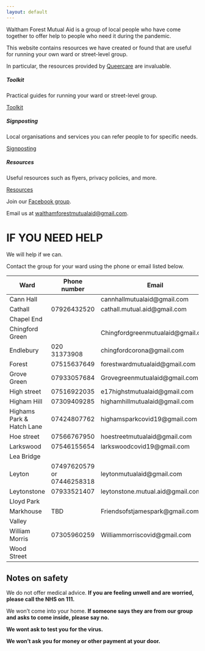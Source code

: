 ```yaml
---
layout: default
---
```


Waltham Forest Mutual Aid is a group of local people who have come together to offer help to people who need it during the pandemic.

This website contains resources we have created or found that are useful for running your own ward or street-level group.

In particular, the resources provided by <a href="https://wiki.queercare.network/index.php?title=Category:Covid" target="_blank">Queercare</a> are invaluable.

<div class="card-deck">
  <div class="card">
    <div class="card-body">
      <h5 class="card-title">Toolkit</h5>
      <p class="card-text">
        Practical guides for running your ward or street-level group.
      </p>
      <a href="/toolkit" class="card-button btn btn-primary">Toolkit</a>
    </div>
  </div>

  <div class="card">
    <div class="card-body">
      <h5 class="card-title">Signposting</h5>
      <p class="card-text">
        Local organisations and services you can refer people to for specific needs.
      </p>
      <a href="/signposting" class="card-button btn btn-primary">Signposting</a>
    </div>
  </div>

  <div class="card">
    <div class="card-body">
      <h5 class="card-title">Resources</h5>
      <p class="card-text">
        Useful resources such as flyers, privacy policies, and more.
      </p>
      <a href="/resources" class="card-button btn btn-primary">Resources</a>
    </div>
  </div>
</div>

<div class="ctas">
<p>
Join our <a href="https://facebook.com/groups/wfcoronavirus" target="_blank">Facebook group</a>.
</p>

<p>
Email us at <a href="mailto:walthamforestmutualaid@gmail.com">walthamforestmutualaid@gmail.com</a>.
</p>
</div>

<div class="ward-listings" markdown="1">

# IF YOU NEED HELP

We will help if we can.

Contact the group for your ward using the phone or email listed below.

<table class="table table-bordered">
<thead>
  <tr>
    <th>Ward</th>
    <th>Phone number</th>
    <th>Email</th>
  </tr>
</thead>
<tbody>
  <tr>
    <td>Cann Hall</td>
    <td></td>
    <td>cannhallmutualaid@gmail.com</td>
  </tr>
  <tr>
    <td>Cathall</td>
    <td>07926432520</td>
    <td>cathall.mutual.aid@gmail.com</td>
  </tr>
  <tr>
    <td>Chapel End</td>
    <td></td>
    <td></td>
  </tr>
  <tr>
    <td>Chingford Green</td>
    <td></td>
    <td>Chingfordgreenmutualaid@gmail.com</td>
  </tr>
  <tr>
    <td>Endlebury</td>
    <td>020 31373908</td>
    <td>chingfordcorona@gmail.com</td>
  </tr>
  <tr>
    <td>Forest</td>
    <td>07515637649</td>
    <td>forestwardmutualaid@gmail.com</td>
  </tr>
  <tr>
    <td>Grove Green</td>
    <td>07933057684</td>
    <td>Grovegreenmutualaid@gmail.com</td>
  </tr>
  <tr>
    <td>High street</td>
    <td>07516922035</td>
    <td>e17highstmutualaid@gmail.com</td>
  </tr>
  <tr>
    <td>Higham Hill</td>
    <td>07309409285</td>
    <td>highamhillmutualaid@gmail.com</td>
  </tr>
  <tr>
    <td>Highams Park & Hatch Lane</td>
    <td>07424807762</td>
    <td>highamsparkcovid19@gmail.com</td>
  </tr>
  <tr>
    <td>Hoe street</td>
    <td>07566767950</td>
    <td>hoestreetmutualaid@gmail.com</td>
  </tr>
  <tr>
    <td>Larkswood</td>
    <td>07546155654</td>
    <td>larkswoodcovid19@gmail.com</td>
  </tr>
  <tr>
    <td>Lea Bridge</td>
    <td></td>
    <td></td>
  </tr>
  <tr>
    <td>Leyton</td>
    <td>07497620579 or 07446258318</td>
    <td>leytonmutualaid@gmail.com</td>
  </tr>
  <tr>
    <td>Leytonstone</td>
    <td>07933521407</td>
    <td>leytonstone.mutual.aid@gmail.com</td>
  </tr>

  <tr>
    <td>Lloyd Park</td>
    <td></td>
    <td></td>
  </tr>
  <tr>
    <td>Markhouse</td>
    <td>TBD</td>
    <td>Friendsofstjamespark@gmail.com</td>
  </tr>
  <tr>
    <td>Valley</td>
    <td></td>
    <td></td>
  </tr>
  <tr>
    <td>William Morris</td>
    <td>07305960259</td>
    <td>Williammorriscovid@gmail.com</td>
  </tr>
  <tr>
    <td>Wood Street</td>
    <td></td>
    <td></td>
  </tr>
</tbody>
</table>
</div>

## Notes on safety

We do not offer medical advice.
**If you are feeling unwell and are worried, please call the NHS on 111.**

We won’t come into your home. **If someone says they are from our group and asks to come
inside, please say no.**

**We wont ask to test you for the virus.**

**We won’t ask you for money or other payment at your door.**
